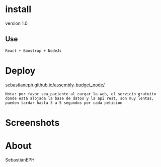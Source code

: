 
# install
version 1.0

## Use
`React + Boostrap + NodeJs `

# Deploy 


[sebastianeph.github.io/assembly-budget_node/](https://sebastianeph.github.io/assembly-budget_node/)


`Nota: por favor sea paciente al cargar la web, el servicio gratuito donde está alojada la base de datos y la api rest, son muy lentas, pueden tardar hasta 3 a 5 segundos por cada petición`

# Screenshots

# About 

SebastiánEPH 
